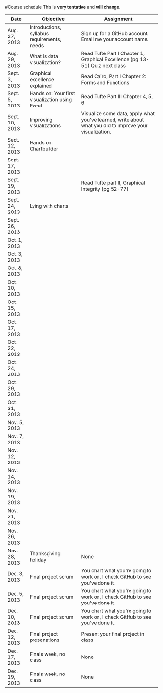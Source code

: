 #Course schedule
This is __very tentative__ and __will change__.

| Date | Objective | Assignment|
| -----|-----------|-----------
| Aug. 27, 2013 | Introductions, syllabus, requirements, needs | Sign up for a GitHub account. Email me your account name. |
| Aug. 29, 2013 | What is data visualization? | Read Tufte Part I Chapter 1, Graphical Excellence (pg 13-51) Quiz next class | 
| Sept. 3, 2013 | Graphical excellence explained | Read Cairo, Part I Chapter 2: Forms and Functions
| Sept. 5, 2013 | Hands on: Your first visualization using Excel | Read Tufte Part III Chapter 4, 5, 6
| Sept. 10, 2013 | Improving visualizations | Visualize some data, apply what you've learned, write about what you did to improve your visualization.
| Sept. 12, 2013 | Hands on: Chartbuilder |
| Sept. 17, 2013 | 
| Sept. 19, 2013 | | Read Tufte part II, Graphical Integrity (pg 52-77)|
| Sept. 24, 2013 | Lying with charts
| Sept. 26, 2013 | 
| Oct. 1, 2013 | 
| Oct. 3, 2013 | 
| Oct. 8, 2013 | 
| Oct. 10, 2013 | 
| Oct. 15, 2013 | 
| Oct. 17, 2013 | 
| Oct. 22, 2013 | 
| Oct. 24, 2013 | 
| Oct. 29, 2013 | 
| Oct. 31, 2013 | 
| Nov. 5, 2013 | 
| Nov. 7, 2013 | 
| Nov. 12, 2013 | 
| Nov. 14, 2013 | 
| Nov. 19, 2013 | 
| Nov. 21, 2013 | 
| Nov. 26, 2013 | 
| Nov. 28, 2013 | Thanksgiving holiday | None |
| Dec. 3, 2013 | Final project scrum | You chart what you're going to work on, I check GitHub to see you've done it. |
| Dec. 5, 2013 | Final project scrum | You chart what you're going to work on, I check GitHub to see you've done it. |
| Dec. 10, 2013 | Final project scrum | You chart what you're going to work on, I check GitHub to see you've done it. |
| Dec. 12, 2013 | Final project presenations | Present your final project in class
| Dec. 17, 2013 | Finals week, no class | None |
| Dec. 19, 2013 | Finals week, no class | None |